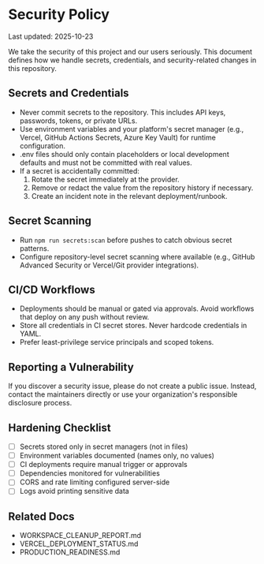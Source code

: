 # Security Policy

Last updated: 2025-10-23

We take the security of this project and our users seriously. This document defines how we handle secrets, credentials, and security-related changes in this repository.

## Secrets and Credentials

- Never commit secrets to the repository. This includes API keys, passwords, tokens, or private URLs.
- Use environment variables and your platform's secret manager (e.g., Vercel, GitHub Actions Secrets, Azure Key Vault) for runtime configuration.
- .env files should only contain placeholders or local development defaults and must not be committed with real values.
- If a secret is accidentally committed:
  1. Rotate the secret immediately at the provider.
  2. Remove or redact the value from the repository history if necessary.
  3. Create an incident note in the relevant deployment/runbook.

## Secret Scanning

- Run `npm run secrets:scan` before pushes to catch obvious secret patterns.
- Configure repository-level secret scanning where available (e.g., GitHub Advanced Security or Vercel/Git provider integrations).

## CI/CD Workflows

- Deployments should be manual or gated via approvals. Avoid workflows that deploy on any push without review.
- Store all credentials in CI secret stores. Never hardcode credentials in YAML.
- Prefer least-privilege service principals and scoped tokens.

## Reporting a Vulnerability

If you discover a security issue, please do not create a public issue. Instead, contact the maintainers directly or use your organization's responsible disclosure process.

## Hardening Checklist

- [ ] Secrets stored only in secret managers (not in files)
- [ ] Environment variables documented (names only, no values)
- [ ] CI deployments require manual trigger or approvals
- [ ] Dependencies monitored for vulnerabilities
- [ ] CORS and rate limiting configured server-side
- [ ] Logs avoid printing sensitive data

## Related Docs

- WORKSPACE_CLEANUP_REPORT.md
- VERCEL_DEPLOYMENT_STATUS.md
- PRODUCTION_READINESS.md
